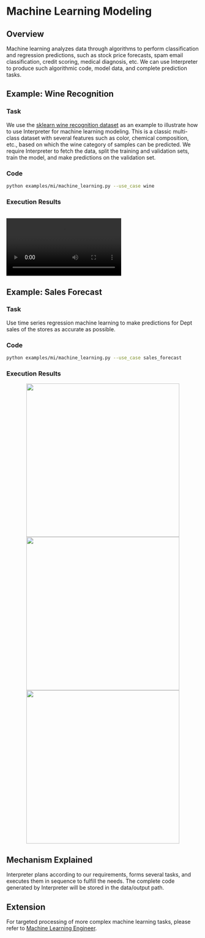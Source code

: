 # Machine Learning Modeling

## Overview

Machine learning analyzes data through algorithms to perform classification and regression predictions, such as stock price forecasts, spam email classification, credit scoring, medical diagnosis, etc. We can use Interpreter to produce such algorithmic code, model data, and complete prediction tasks.

## Example: Wine Recognition

### Task

We use the [sklearn wine recognition dataset](https://scikit-learn.org/stable/datasets/toy_dataset.html#wine-dataset) as an example to illustrate how to use Interpreter for machine learning modeling. This is a classic multi-class dataset with several features such as color, chemical composition, etc., based on which the wine category of samples can be predicted. We require Interpreter to fetch the data, split the training and validation sets, train the model, and make predictions on the validation set.

### Code

```bash
python examples/mi/machine_learning.py --use_case wine
```

### Execution Results

<br>
<video  controls>
  <source src="/image/guide/use_cases/interpreter/ml_wine_dataset.mp4" type="video/mp4">
</video>


## Example: Sales Forecast

### Task

Use time series regression machine learning to make predictions for Dept sales of the stores as accurate as possible.

### Code

```bash
python examples/mi/machine_learning.py --use_case sales_forecast
```

### Execution Results

<center>
<img src="../../../../../public/image/guide/use_cases/interpreter/sales_forecast/total_weekly_sales_over_time.png" width=400>
</center>

<center>
<img src="../../../../../public/image/guide/use_cases/interpreter/sales_forecast/ground_truth_vs_predictions.png" width=400>
</center>


<center>
<img src="../../../../../public/image/guide/use_cases/interpreter/sales_forecast/wmae.jpeg" width=400 >
</center>


## Mechanism Explained

Interpreter plans according to our requirements, forms several tasks, and executes them in sequence to fulfill the needs. The complete code generated by Interpreter will be stored in the data/output path.

## Extension

For targeted processing of more complex machine learning tasks, please refer to [Machine Learning Engineer](../ml_engineer.md).
